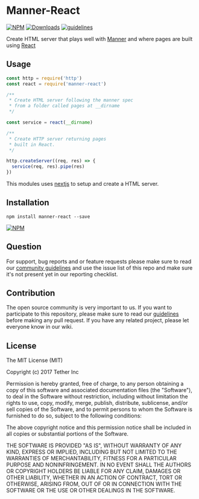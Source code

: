 # Manner-React

[![NPM](https://img.shields.io/npm/v/manner-react.svg)](https://www.npmjs.com/package/manner-react)
[![Downloads](https://img.shields.io/npm/dm/manner-react.svg)](http://npm-stat.com/charts.html?package=manner-react)
[![guidelines](https://tether.github.io/contribution-guide/badge-guidelines.svg)](https://github.com/tether/contribution-guide)

Create HTML server that plays well with [Manner](https://github.com/tether/manner) and where pages are built using [React](https://github.com/facebook/react)

## Usage

```js
const http = require('http')
const react = require('manner-react')

/**
 * Create HTML server following the manner spec
 * from a folder called pages at __dirname
 */

const service = react(__dirname)

/**
 * Create HTTP server returning pages
 * built in React.
 */

http.createServer((req, res) => {
  service(req, res).pipe(res)
})
```

This modules uses [nextjs](https://github.com/zeit/next.js) to setup and create a HTML server.

## Installation

```shell
npm install manner-react --save
```

[![NPM](https://nodei.co/npm/manner-react.png)](https://nodei.co/npm/manner-react/)


## Question

For support, bug reports and or feature requests please make sure to read our
<a href="https://github.com/tether/contribution-guide/blob/master/community.md" target="_blank">community guidelines</a> and use the issue list of this repo and make sure it's not present yet in our reporting checklist.

## Contribution

The open source community is very important to us. If you want to participate to this repository, please make sure to read our <a href="https://github.com/tether/contribution-guide" target="_blank">guidelines</a> before making any pull request. If you have any related project, please let everyone know in our wiki.

## License

The MIT License (MIT)

Copyright (c) 2017 Tether Inc

Permission is hereby granted, free of charge, to any person obtaining a copy of this software and associated documentation files (the "Software"), to deal in the Software without restriction, including without limitation the rights to use, copy, modify, merge, publish, distribute, sublicense, and/or sell copies of the Software, and to permit persons to whom the Software is furnished to do so, subject to the following conditions:

The above copyright notice and this permission notice shall be included in all copies or substantial portions of the Software.

THE SOFTWARE IS PROVIDED "AS IS", WITHOUT WARRANTY OF ANY KIND, EXPRESS OR IMPLIED, INCLUDING BUT NOT LIMITED TO THE WARRANTIES OF MERCHANTABILITY, FITNESS FOR A PARTICULAR PURPOSE AND NONINFRINGEMENT. IN NO EVENT SHALL THE AUTHORS OR COPYRIGHT HOLDERS BE LIABLE FOR ANY CLAIM, DAMAGES OR OTHER LIABILITY, WHETHER IN AN ACTION OF CONTRACT, TORT OR OTHERWISE, ARISING FROM, OUT OF OR IN CONNECTION WITH THE SOFTWARE OR THE USE OR OTHER DEALINGS IN THE SOFTWARE.
